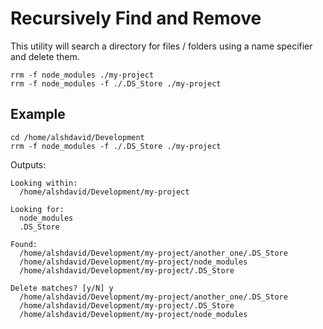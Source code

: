 # Recursively Find and Remove

This utility will search a directory for files / folders using a name specifier and delete them.

```
rrm -f node_modules ./my-project
rrm -f node_modules -f ./.DS_Store ./my-project
```

## Example

```
cd /home/alshdavid/Development
rrm -f node_modules -f ./.DS_Store ./my-project
```

Outputs:
```
Looking within:
  /home/alshdavid/Development/my-project

Looking for:
  node_modules
  .DS_Store

Found:
  /home/alshdavid/Development/my-project/another_one/.DS_Store
  /home/alshdavid/Development/my-project/node_modules
  /home/alshdavid/Development/my-project/.DS_Store

Delete matches? [y/N] y
  /home/alshdavid/Development/my-project/another_one/.DS_Store
  /home/alshdavid/Development/my-project/.DS_Store
  /home/alshdavid/Development/my-project/node_modules
```
